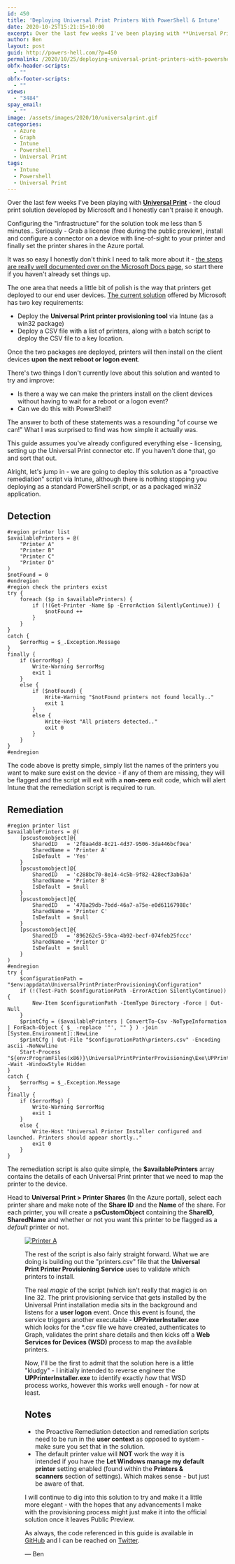 ```yaml
---
id: 450
title: 'Deploying Universal Print Printers With PowerShell & Intune'
date: 2020-10-25T15:21:15+10:00
excerpt: Over the last few weeks I've been playing with **Universal Print** - the cloud print solution developed by Microsoft and I honestly can't praise it enough.
author: Ben
layout: post
guid: http://powers-hell.com/?p=450
permalink: /2020/10/25/deploying-universal-print-printers-with-powershell-intune/
obfx-header-scripts:
  - ""
obfx-footer-scripts:
  - ""
views:
  - "3484"
spay_email:
  - ""
image: /assets/images/2020/10/universalprint.gif
categories:
  - Azure
  - Graph
  - Intune
  - Powershell
  - Universal Print
tags:
  - Intune
  - Powershell
  - Universal Print
---
```

Over the last few weeks I've been playing with **[Universal Print](https://docs.microsoft.com/en-us/universal-print/fundamentals/universal-print-whatis)** - the cloud print solution developed by Microsoft and I honestly can't praise it enough.

<!--more-->

Configuring the "infrastructure" for the solution took me less than 5 minutes.. Seriously - Grab a license (free during the public preview), install and configure a connector on a device with line-of-sight to your printer and finally set the printer shares in the Azure portal.

It was so easy I honestly don't think I need to talk more about it - [the steps are really well documented over on the Microsoft Docs page](https://docs.microsoft.com/en-us/universal-print/fundamentals/universal-print-getting-started), so start there if you haven't already set things up.

The one area that needs a little bit of polish is the way that printers get deployed to our end user devices. [The current solution](https://docs.microsoft.com/en-us/universal-print/fundamentals/universal-print-intune-tool) offered by Microsoft has two key requirements:

  * Deploy the **Universal Print printer provisioning tool** via Intune (as a win32 package)
  * Deploy a CSV file with a list of printers, along with a batch script to deploy the CSV file to a key location.

Once the two packages are deployed, printers will then install on the client devices **upon the next reboot or logon event**.

There's two things I don't currently love about this solution and wanted to try and improve:

  * Is there a way we can make the printers install on the client devices without having to wait for a reboot or a logon event?
  * Can we do this with PowerShell?

The answer to both of these statements was a resounding "of course we can!" What I was surprised to find was how simple it actually was.

This guide assumes you've already configured everything else - licensing, setting up the Universal Print connector etc. If you haven't done that, go and sort that out.

Alright, let's jump in - we are going to deploy this solution as a "proactive remediation" script via Intune, although there is nothing stopping you deploying as a standard PowerShell script, or as a packaged win32 application.

## Detection

<pre title="Detection Script" class="wp-block-code"><code lang="powershell" class="language-powershell line-numbers">#region printer list
$availablePrinters = @(
    "Printer A"
    "Printer B"
    "Printer C"
    "Printer D"
)
$notFound = 0
#endregion
#region check the printers exist
try {
    foreach ($p in $availablePrinters) {
        if (!(Get-Printer -Name $p -ErrorAction SilentlyContinue)) {
            $notFound ++
        }
    }
}
catch {
    $errorMsg = $_.Exception.Message
}
finally {
    if ($errorMsg) {
        Write-Warning $errorMsg
        exit 1
    }
    else {
        if ($notFound) {
            Write-Warning "$notFound printers not found locally.."
            exit 1
        }
        else {
            Write-Host "All printers detected.."
            exit 0
        }
    }
}
#endregion</code></pre>

The code above is pretty simple, simply list the names of the printers you want to make sure exist on the device - if any of them are missing, they will be flagged and the script will exit with a **non-zero** exit code, which will alert Intune that the remediation script is required to run.

## Remediation

<pre title="Remediation Script" class="wp-block-code"><code lang="powershell" class="language-powershell line-numbers">#region printer list
$availablePrinters = @(
    [pscustomobject]@{
        SharedID   = '2f8aa4d8-8c21-4d37-9506-3da446bcf9ea'
        SharedName = 'Printer A'
        IsDefault  = 'Yes'
    }
    [pscustomobject]@{
        SharedID   = 'c288bc70-8e14-4c5b-9f82-428ecf3ab63a'
        SharedName = 'Printer B'
        IsDefault  = $null
    }
    [pscustomobject]@{
        SharedID   = '478a29db-7bdd-46a7-a75e-e0d61167988c'
        SharedName = 'Printer C'
        IsDefault  = $null
    }
    [pscustomobject]@{
        SharedID   = '896262c5-59ca-4b92-becf-074feb25fccc'
        SharedName = 'Printer D'
        IsDefault  = $null
    }
)
#endregion
try {
    $configurationPath = "$env:appdata\UniversalPrintPrinterProvisioning\Configuration"
    if (!(Test-Path $configurationPath -ErrorAction SilentlyContinue)) {
        New-Item $configurationPath -ItemType Directory -Force | Out-Null
    }
    $printCfg = ($availablePrinters | ConvertTo-Csv -NoTypeInformation | ForEach-Object { $_ -replace '"', "" } ) -join [System.Environment]::NewLine
    $printCfg | Out-File "$configurationPath\printers.csv" -Encoding ascii -NoNewline
    Start-Process "${env:ProgramFiles(x86)}\UniversalPrintPrinterProvisioning\Exe\UPPrinterInstaller.exe" -Wait -WindowStyle Hidden
}
catch {
    $errorMsg = $_.Exception.Message
}
finally {
    if ($errorMsg) {
        Write-Warning $errorMsg
        exit 1
    }
    else {
        Write-Host "Universal Printer Installer configured and launched. Printers should appear shortly.."
        exit 0
    }
}</code></pre>

The remediation script is also quite simple, the **$availablePrinters** array contains the details of each Universal Print printer that we need to map the printer to the device.

Head to **Universal Print > Printer Shares** (In the Azure portal), select each printer share and make note of the **Share ID** and the **Name** of the share. For each printer, you will create a **psCustomObject** containing the **ShareID, SharedName** and whether or not you want this printer to be flagged as a _default_ printer or not.<figure class="wp-block-image size-full">

[![Printer A](/assets/images/2020/10/image-1.png)](/assets/images/2020/10/image-1.png "Printer A")

The rest of the script is also fairly straight forward. What we are doing is building out the "printers.csv" file that the **Universal Print Printer Provisioning Service** uses to validate which printers to install.

The real *magic* of the script (which isn't really that magic) is on line 32. The print provisioning service that gets installed by the Universal Print installation media sits in the background and listens for a **user logon** event. Once this event is found, the service triggers another executable - **UPPrinterInstaller.exe** which looks for the *.csv file we have created, authenticates to Graph, validates the print share details and then kicks off a **Web Services for Devices (WSD)** process to map the available printers.

Now, I'll be the first to admit that the solution here is a little "kludgy" - I initially intended to reverse engineer the **UPPrinterInstaller.exe** to identify exactly *how* that WSD process works, however this works well enough - for now at least.

## Notes

* the Proactive Remediation detection and remediation scripts need to be run in the **user context** as opposed to system - make sure you set that in the solution.
* The default printer value will **NOT** work the way it is intended if you have the **Let Windows manage my default printer** setting enabled (found within the **Printers & scanners** section of settings). Which makes sense - but just be aware of that.

I will continue to dig into this solution to try and make it a little more elegant - with the hopes that any advancements I make with the provisioning process might just make it into the official solution once it leaves Public Preview.

As always, the code referenced in this guide is available in [GitHub](https://github.com/tabs-not-spaces/CodeDump/tree/master/Universal-Print-Printer-Install) and I can be reached on [Twitter](https://twitter.com/powers_hell).

— Ben
